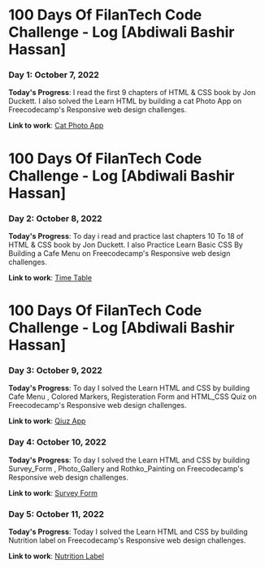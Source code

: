 
# 100 Days Of FilanTech Code Challenge - Log [Abdiwali Bashir Hassan]

### Day 1: October 7, 2022

**Today's Progress**: I read the first 9 chapters of HTML & CSS book by Jon Duckett. I also solved the Learn HTML by building a cat Photo App on Freecodecamp's Responsive web design challenges.

**Link to work**: [Cat Photo App](https://github.com/Abdiwali-Eid/100DaysOfFilanTechCode/blob/main/HTML_CSS/Day_1/catPhotoApp.html)

# 100 Days Of FilanTech Code Challenge - Log [Abdiwali Bashir Hassan]

### Day 2: October 8, 2022

**Today's Progress**: To day i read and practice last chapters 10 To 18 of HTML & CSS book by Jon Duckett. I also Practice Learn Basic CSS By Building a Cafe Menu  on Freecodecamp's Responsive web design challenges.

**Link to work**: [Time Table](https://github.com/Abdiwali-Eid/100DaysOfFilanTechCode/tree/main/HTML_CSS)

# 100 Days Of FilanTech Code Challenge - Log [Abdiwali Bashir Hassan]

### Day 3: October 9, 2022

**Today's Progress**: To day I solved the Learn HTML and CSS by building Cafe Menu , Colored Markers, Registeration Form and HTML_CSS Quiz on Freecodecamp's Responsive web design challenges.

**Link to work**: [Qiuz App](https://github.com/Abdiwali-Eid/100DaysOfFilanTechCode/tree/main/HTML_CSS/Day_3)

### Day 4: October 10, 2022

**Today's Progress**: To day I solved the Learn HTML and CSS by building Survey_Form , Photo_Gallery and  Rothko_Painting  on Freecodecamp's Responsive web design challenges.

**Link to work**: [Survey Form](https://github.com/Abdiwali-Eid/100DaysOfFilanTechCode/tree/main/HTML_CSS/Day_4)

### Day 5: October 11, 2022

**Today's Progress**: Today I solved the Learn HTML and CSS by building Nutrition label  on Freecodecamp's Responsive web design challenges.

**Link to work**: [Nutrition Label](https://github.com/Abdiwali-Eid/100DaysOfFilanTechCode/tree/main/HTML_CSS/Day_5)

<!-- ### Day 6: October 12, 2022

**Today's Progress**: Today I build my portfolio website in HTML & CSS and also building  Tribute Page on Freecodecamp's Responsive web design challenges.

**Link to work**: [Portfolio Website](https://github.com/abdirahmaan/100daysofFilanTech/tree/main/HTML_CSS/Day_6/portfolio) -->


